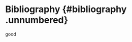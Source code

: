 Bibliography {#bibliography .unnumbered}
============

<span class="goodnote">good</span>

<div id="refs"></div>
